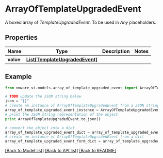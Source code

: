 # ArrayOfTemplateUpgradedEvent

A boxed array of *TemplateUpgradedEvent*. To be used in *Any* placeholders. 

## Properties
Name | Type | Description | Notes
------------ | ------------- | ------------- | -------------
**value** | [**List[TemplateUpgradedEvent]**](TemplateUpgradedEvent.md) |  | 

## Example

```python
from vmware_vi.models.array_of_template_upgraded_event import ArrayOfTemplateUpgradedEvent

# TODO update the JSON string below
json = "{}"
# create an instance of ArrayOfTemplateUpgradedEvent from a JSON string
array_of_template_upgraded_event_instance = ArrayOfTemplateUpgradedEvent.from_json(json)
# print the JSON string representation of the object
print ArrayOfTemplateUpgradedEvent.to_json()

# convert the object into a dict
array_of_template_upgraded_event_dict = array_of_template_upgraded_event_instance.to_dict()
# create an instance of ArrayOfTemplateUpgradedEvent from a dict
array_of_template_upgraded_event_form_dict = array_of_template_upgraded_event.from_dict(array_of_template_upgraded_event_dict)
```
[[Back to Model list]](../README.md#documentation-for-models) [[Back to API list]](../README.md#documentation-for-api-endpoints) [[Back to README]](../README.md)



